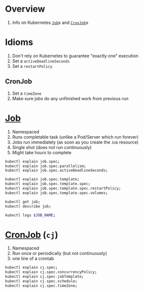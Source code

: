# Overview
1. Info on Kubernetes [`Job`](https://kubernetes.io/docs/concepts/workloads/controllers/job/)s and [`CronJob`](https://kubernetes.io/docs/concepts/workloads/controllers/cron-jobs/)s


# Idioms
1. Don't rely on Kubernetes to guarantee "exactly one" execution
1. Set a `activeDeadlineSeconds`
1. Set a `restartPolicy`

## CronJob
1. Set a `timeZone`
1. Make sure jobs do any unfinished work from previous run


# [Job](https://kubernetes.io/docs/concepts/workloads/controllers/job/)
1. Namespaced
1. Runs completable task (unlike a Pod/Server which run forever)
1. Jobs run immediately (as soon as you create the `Job` resource)
1. Single shot (does not run continuously)
1. Might take hours to complete
```sh
kubectl explain job.spec;
kubectl explain job.spec.parallelism;
kubectl explain job.spec.activeDeadlineSeconds;

kubectl explain job.spec.template;
kubectl explain job.spec.template.spec;
kubectl explain job.spec.template.spec.restartPolicy;
kubectl explain job.spec.template.spec.volumes;

kubectl get job;
kubectl describe job;

kubectl logs $JOB_NAME;
```


# [CronJob](https://kubernetes.io/docs/concepts/workloads/controllers/cron-jobs/) (`cj`)
1. Namespaced
1. Run once or periodically (but not continuously)
1. one line of a crontab
```sh
kubectl explain cj.spec;
kubectl explain cj.spec.concurrencyPolicy;
kubectl explain cj.spec.jobTemplate;
kubectl explain cj.spec.schedule;
kubectl explain cj.spec.timeZone;
```
